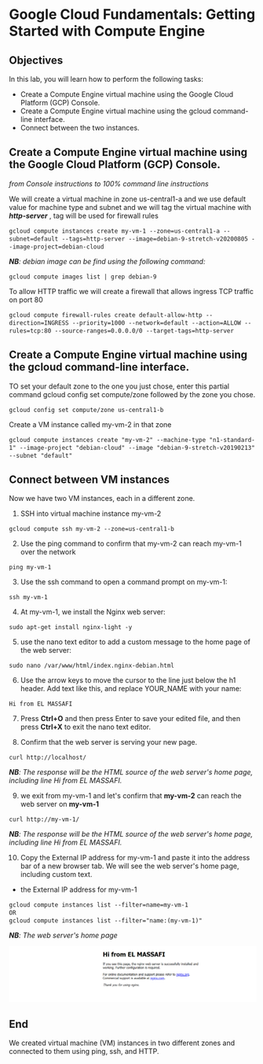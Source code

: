 # Google Cloud Fundamentals:  Getting Started with Compute Engine


## Objectives 
In this lab, you will learn how to perform the following tasks:
- Create a Compute Engine virtual machine using the Google Cloud Platform (GCP) Console.
- Create a Compute Engine virtual machine using the gcloud command-line interface.
- Connect between the two instances.


## Create a Compute Engine virtual machine using the Google Cloud Platform (GCP) Console.

*from Console instructions to 100% command line instructions*

We will create a virtual machine in zone us-central1-a and we use default value for machine type and subnet and we will tag the virtual machine with **_http-server_** , tag will be used for firewall rules

```
gcloud compute instances create my-vm-1 --zone=us-central1-a --subnet=default --tags=http-server --image=debian-9-stretch-v20200805 --image-project=debian-cloud
```
***NB**: debian image can be find using the following command:*  
```
gcloud compute images list | grep debian-9
```

To allow HTTP traffic we will create a firewall that allows ingress TCP traffic on port 80 

```
gcloud compute firewall-rules create default-allow-http --direction=INGRESS --priority=1000 --network=default --action=ALLOW --rules=tcp:80 --source-ranges=0.0.0.0/0 --target-tags=http-server
```

## Create a Compute Engine virtual machine using the gcloud command-line interface.

TO set your default zone to the one you just chose, enter this partial command gcloud config set compute/zone followed by the zone you chose.

```
gcloud config set compute/zone us-central1-b
```

Create a VM instance called my-vm-2 in that zone
```
gcloud compute instances create "my-vm-2" --machine-type "n1-standard-1" --image-project "debian-cloud" --image "debian-9-stretch-v20190213" --subnet "default"
```

## Connect between VM instances

Now we have two VM instances, each in a different zone.

1. SSH into  virtual machine instance my-vm-2 

```
gcloud compute ssh my-vm-2 --zone=us-central1-b
```

2. Use the ping command to confirm that my-vm-2 can reach my-vm-1 over the network

```
ping my-vm-1
```

3.  Use the ssh command to open a command prompt on my-vm-1:

```
ssh my-vm-1
```

4. At my-vm-1, we install the Nginx web server:

```
sudo apt-get install nginx-light -y
```

5.  use the nano text editor to add a custom message to the home page of the web server:

```
sudo nano /var/www/html/index.nginx-debian.html
```

6.  Use the arrow keys to move the cursor to the line just below the h1 header. Add text like this, and replace YOUR_NAME with your name:

```
Hi from EL MASSAFI
```

7.  Press **Ctrl+O** and then press Enter to save your edited file, and then press **Ctrl+X** to exit the nano text editor. 

8.  Confirm that the web server is serving your new page.

```
curl http://localhost/
```

***NB**: The response will be the HTML source of the web server's home page, including line Hi from EL MASSAFI.*

9.  we exit from my-vm-1 and let's confirm that **my-vm-2** can reach the web server on **my-vm-1**

```
curl http://my-vm-1/
```

***NB**: The response will be the HTML source of the web server's home page, including line Hi from EL MASSAFI.*

10. Copy the External IP address for my-vm-1 and paste it into the address bar of a new browser tab. We will see the web server's home page, including custom text.

- the External IP address for my-vm-1

```
gcloud compute instances list --filter=name=my-vm-1
OR
gcloud compute instances list --filter="name:(my-vm-1)"
```

***NB**: The web server's home page*

![The web server's home page](./images/web-server-home-page.png)

## End 
We created virtual machine (VM) instances in two different zones and connected to them using ping, ssh, and HTTP.